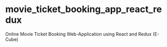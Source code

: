# movie_ticket_booking_app_react_redux

Online Movie Ticket Booking Web-Application using React and Redux (E-Cube)
